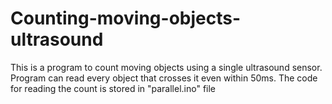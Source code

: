 # Counting-moving-objects-ultrasound
This is a program to count moving objects using a single ultrasound sensor.
Program can read every object that crosses it even within 50ms.
The code for reading the count is stored in "parallel.ino" file
